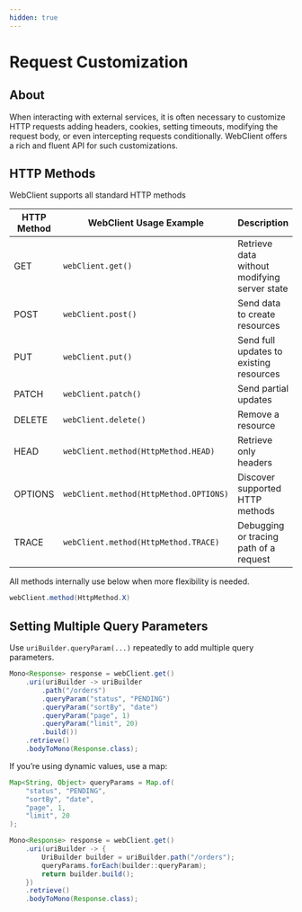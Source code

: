 ```yaml
---
hidden: true
---
```


# Request Customization

## About

When interacting with external services, it is often necessary to customize HTTP requests adding headers, cookies, setting timeouts, modifying the request body, or even intercepting requests conditionally. WebClient offers a rich and fluent API for such customizations.

## **HTTP Methods**

WebClient supports all standard HTTP methods

<table data-full-width="true"><thead><tr><th width="145.98785400390625">HTTP Method</th><th width="351.890625">WebClient Usage Example</th><th>Description</th></tr></thead><tbody><tr><td>GET</td><td><code>webClient.get()</code></td><td>Retrieve data without modifying server state</td></tr><tr><td>POST</td><td><code>webClient.post()</code></td><td>Send data to create resources</td></tr><tr><td>PUT</td><td><code>webClient.put()</code></td><td>Send full updates to existing resources</td></tr><tr><td>PATCH</td><td><code>webClient.patch()</code></td><td>Send partial updates</td></tr><tr><td>DELETE</td><td><code>webClient.delete()</code></td><td>Remove a resource</td></tr><tr><td>HEAD</td><td><code>webClient.method(HttpMethod.HEAD)</code></td><td>Retrieve only headers</td></tr><tr><td>OPTIONS</td><td><code>webClient.method(HttpMethod.OPTIONS)</code></td><td>Discover supported HTTP methods</td></tr><tr><td>TRACE</td><td><code>webClient.method(HttpMethod.TRACE)</code></td><td>Debugging or tracing path of a request</td></tr></tbody></table>

All methods internally use below when more flexibility is needed.

```java
webClient.method(HttpMethod.X)
```

## Setting Multiple Query Parameters

Use `uriBuilder.queryParam(...)` repeatedly to add multiple query parameters.

```java
Mono<Response> response = webClient.get()
    .uri(uriBuilder -> uriBuilder
        .path("/orders")
        .queryParam("status", "PENDING")
        .queryParam("sortBy", "date")
        .queryParam("page", 1)
        .queryParam("limit", 20)
        .build())
    .retrieve()
    .bodyToMono(Response.class);
```

If you’re using dynamic values, use a map:

```java
Map<String, Object> queryParams = Map.of(
    "status", "PENDING",
    "sortBy", "date",
    "page", 1,
    "limit", 20
);

Mono<Response> response = webClient.get()
    .uri(uriBuilder -> {
        UriBuilder builder = uriBuilder.path("/orders");
        queryParams.forEach(builder::queryParam);
        return builder.build();
    })
    .retrieve()
    .bodyToMono(Response.class);
```




